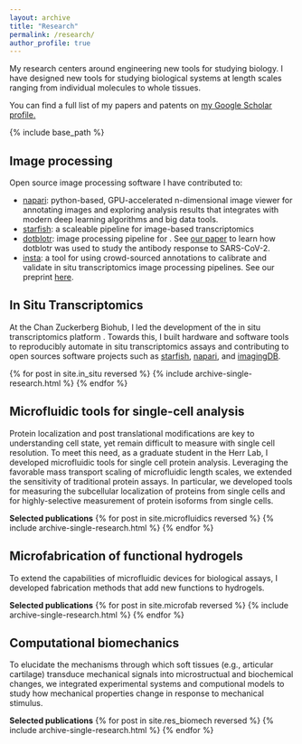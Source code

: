 ```yaml
---
layout: archive
title: "Research"
permalink: /research/
author_profile: true
---
```

My research centers around engineering new tools for studying biology. I have designed new tools for studying biological systems at length scales ranging from individual molecules to whole tissues.

You can find a full list of my papers and patents on <u><a href="https://scholar.google.com/citations?user=zeiZjPAAAAAJ&hl=en&oi=ao">my Google Scholar profile</a>.</u>

{% include base_path %}

Image processing
------

Open source image processing software I have contributed to:

- [napari](https://github.com/napari/napari/):  python-based, GPU-accelerated n-dimensional image viewer for annotating images and exploring analysis results that integrates with modern deep learning algorithms and big data tools.
- [starfish](https://github.com/spacetx/starfish/): a scaleable pipeline for image-based transcriptomics
- [dotblotr](https://github.com/czbiohub/dotblotr): image processing pipeline for . See [our paper](https://www.sciencedirect.com/science/article/pii/S2666379120301658) to learn how dotblotr was used to study the antibody response to SARS-CoV-2.
- [insta](https://github.com/czbiohub/instapipeline): a tool for using crowd-sourced annotations to calibrate and validate in situ transcriptomics image processing pipelines. See our preprint [here](https://www.biorxiv.org/content/10.1101/2020.07.14.201384v2).


In Situ Transcriptomics
------
At the Chan Zuckerberg Biohub, I led the development of the in situ transcriptomics platform . Towards this, I built hardware and software tools to reproducibly automate in situ transcriptomics assays and contributing to open sources software projects such as <u><a href="https://github.com/spacetx/starfish/">starfish</a></u>, <u><a href="https://github.com/napari/napari/">napari</a></u>, and <u><a href="https://github.com/czbiohub/imagingDB">imagingDB</a></u>.

{% for post in site.in_situ reversed %}
  {% include archive-single-research.html %}
{% endfor %}

Microfluidic tools for single-cell analysis
------
Protein localization and post translational modifications are key to understanding cell state, yet remain difficult to measure with single cell resolution. To meet this need, as a graduate student in the Herr Lab, I developed microfluidic tools for single cell protein analysis. Leveraging the favorable mass transport scaling of microfluidic length scales, we extended the sensitivity of traditional protein assays. In particular, we developed tools for measuring the subcellular localization of proteins from single cells and for highly-selective measurement of protein isoforms from single cells.

**Selected publications**
{% for post in site.microfluidics reversed %}
  {% include archive-single-research.html %}
{% endfor %}

Microfabrication of functional hydrogels
------
To extend the capabilities of microfluidic devices for biological assays, I developed fabrication methods that add new functions to hydrogels.

**Selected publications**
{% for post in site.microfab reversed %}
  {% include archive-single-research.html %}
{% endfor %}

Computational biomechanics
------
To elucidate the mechanisms through which soft tissues (e.g., articular cartilage) transduce mechanical signals into microstructual and biochemical changes, we integrated experimental systems and computional models to study how mechanical properties change in response to mechanical stimulus.

**Selected publications**
{% for post in site.res_biomech reversed %}
  {% include archive-single-research.html %}
{% endfor %}
